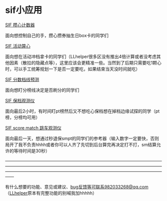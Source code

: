 ﻿# sif小应用

[SIF 攒心计数器](https://aruyuna9531.github.io/LoveLiveSIFLovecaCalculator.html)

面向想控制自己的手，攒心攒券抽生日box卡的同学们

[SIF 活动算心](https://aruyuna9531.github.io/heartcounter.html)

面向想在活动冲档拿卡的同学们（LLhelper很多区没有推出4倍计算或者没考虑其他因素（散拉的隐藏点等），这里应该会更精准一些。当然到了后期只需要吃1颗心时，可以手工统筹规划一下是否一定要吃，如果结束当天没时间就吃）

[SIF 分数档线预测](https://aruyuna9531.github.io/ScoreBorder.html)

面向想盯分榜线决定是否刷分的同学们

[SIF 保档观测仪](https://aruyuna9531.github.io/SafetyTest.html)

面向最后2小时，有时间盯pt榜然后又不想吃心保档想在掉档边缘试探的同学（pt榜，分榜均可用）

[SIF score match 跳车观测仪](https://aruyuna9531.github.io/SMquitTest.html)

面向最后一天，想通过秒退保smpt的同学们的参考器（输入数字一定要快，否则局开了我不负责hhhh或者你可以人齐了先切到后台算完再决定打不打，sm结算允许的等待时间是30秒）

——————————————————————————————————————————————————————————————————————————————————————————————————————————————

有什么想要的功能、意见或建议、bug反馈等可联系982033268@qq.com （[LLhelper](http://llhelper.com)原本有完整功能的别喊我加hhhhh）
